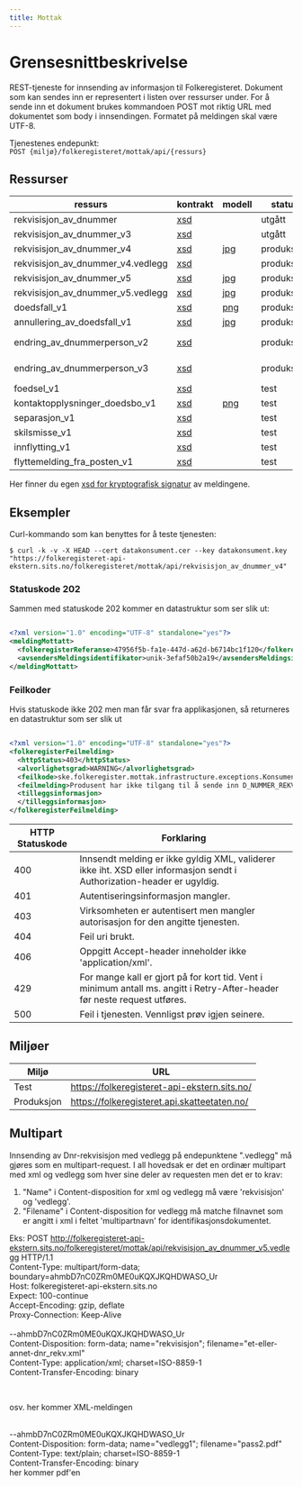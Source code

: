 ```yaml
---
title: Mottak
---
```


# Grensesnittbeskrivelse
REST-tjeneste for innsending av informasjon til Folkeregisteret. Dokument som kan sendes inn er representert i listen over ressurser under. For å sende inn et dokument brukes kommandoen POST mot riktig URL med dokumentet som body i innsendingen. Formatet på meldingen skal være UTF-8.

Tjenestenes endepunkt: <br>
`POST {miljø}/folkeregisteret/mottak/api/{ressurs}`

## Ressurser
| ressurs | kontrakt | modell | status | tilbakemeldingshendelse |
|---------|----------|--------|--------|-------------------------|
| rekvisisjon_av_dnummer            | [xsd](../kontrakter/RekvisisjonAvDNummer_1.0.xsd)                    | | utgått     | N/A |
| rekvisisjon_av_dnummer_v3         | [xsd](../kontrakter/RekvisisjonAvDNummer_3.0.xsd)                    | | utgått     | N/A |
| rekvisisjon_av_dnummer_v4        | [xsd](../kontrakter/RekvisisjonAvDNummer_4.0.xsd)                    | [jpg](../modeller/1499854129.jpg) | produksjon | HendelserISakOmDNummerRekvisisjon_v4 |
| rekvisisjon_av_dnummer_v4.vedlegg | [xsd](../kontrakter/RekvisisjonAvDNummer_4.0.xsd)                    | | produksjon | HendelserISakOmDNummerRekvisisjon_v4 |
| rekvisisjon_av_dnummer_v5         | [xsd](../kontrakter/RekvisisjonAvDNummer_5.0.xsd)                    | [jpg](../modeller/1511792480.jpg) | produksjon | HendelserISakOmDNummerRekvisisjon_v5 |
| rekvisisjon_av_dnummer_v5.vedlegg         | [xsd](../kontrakter/RekvisisjonAvDNummer_5.0.xsd)                    | [jpg](../modeller/1511792480.jpg) | produksjon | HendelserISakOmDNummerRekvisisjon_v5 |
| doedsfall_v1                      | [xsd](../kontrakter/MeldingOmDoedsfall_v1.0.xsd)                     | [png](../modeller/1478705212.png) | produksjon | HendelserISakOmFolkeregistrering_v1 |
| annullering_av_doedsfall_v1       | [xsd](../kontrakter/MeldingOmAnnulleringAvDoedsfall_v1.0.xsd)        | [jpg](../modeller/1510835122.jpg) | produksjon | HendelserISakOmFolkeregistrering_v1 |
| endring_av_dnummerperson_v2       | [xsd](../kontrakter/MeldingOmEndringAvPersonMedDNummer_v2.0.xsd)     | | produksjon | HendelserISakOmEndringAvDNummerPerson_v1<br><b>Manuell</b>: HendelserISakOmFolkeregistrering_v1 |
| endring_av_dnummerperson_v3       | [xsd](../kontrakter/MeldingOmEndringAvPersonMedDNummer_v3.0.xsd)     | | produksjon | HendelserISakOmEndringAvDNummerPerson_v1<br><b>Manuell</b>: HendelserISakOmFolkeregistrering_v1 |
| foedsel_v1                        | [xsd](../kontrakter/Foedselsmelding_1.0.xsd)                         | | test | HendelserISakOmFolkeregistrering_v1 |
| kontaktopplysninger_doedsbo_v1    | [xsd](../kontrakter/MeldingOmKontaktopplysningerForDoedsbo_v1.0.xsd) | [png](../modeller/1485934541.png) | test | HendelserISakOmFolkeregistrering_v1 |
| separasjon_v1                     | [xsd](../kontrakter/MeldingOmSeparasjon_v1.0.xsd)                    | | test | HendelserISakOmFolkeregistrering_v1 |
| skilsmisse_v1                     | [xsd](../kontrakter/MeldingOmSkilsmisse_v1.0.xsd)                    | | test | HendelserISakOmFolkeregistrering_v1 |
| innflytting_v1                    | [xsd](../kontrakter/MeldingOmInnflytting_v1.0.xsd)                   | | test | HendelserISakOmFolkeregistrering_v1 |
| flyttemelding_fra_posten_v1       | [xsd](../kontrakter/MeldingOmFlyttingFraPosten_v1.0.xsd)              | | test | Ingen tilbakemelding               |                                

Her finner du egen  [xsd for kryptografisk signatur](../kontrakter/DigitalSignatur.xsd) av meldingene.

## Eksempler

Curl-kommando som kan benyttes for å teste tjenesten:

`$ curl -k -v -X HEAD --cert datakonsument.cer --key datakonsument.key "https://folkeregisteret-api-ekstern.sits.no/folkeregisteret/mottak/api/rekvisisjon_av_dnummer_v4"`

### Statuskode 202
Sammen med statuskode 202 kommer en datastruktur som ser slik ut:

```xml

<?xml version="1.0" encoding="UTF-8" standalone="yes"?>
<meldingMottatt>
  <folkeregisterReferanse>47956f5b-fa1e-447d-a62d-b6714bc1f120</folkeregisterReferanse>
  <avsendersMeldingsidentifikator>unik-3efaf50b2a19</avsendersMeldingsidentifikator>
</meldingMottatt>
```
### Feilkoder
Hvis statuskode ikke 202 men man får svar fra applikasjonen, så returneres en datastruktur som ser slik ut

```xml

<?xml version="1.0" encoding="UTF-8" standalone="yes"?>
<folkeregisterFeilmelding>
  <httpStatus>403</httpStatus>
  <alvorlighetsgrad>WARNING</alvorlighetsgrad>
  <feilkode>ske.folkeregister.mottak.infrastructure.exceptions.KonsumentManglerTilgangException</feilkode>
  <feilmelding>Produsent har ikke tilgang til å sende inn D_NUMMER_REKVISISJON_V4</feilmelding>
  <tilleggsinformasjon>
  </tilleggsinformasjon>
</folkeregisterFeilmelding>
```

| HTTP Statuskode |  Forklaring |
|----------|-------|
| 400 | Innsendt melding er ikke gyldig XML, validerer ikke iht. XSD eller informasjon sendt i Authorization-header er ugyldig. |
| 401 | Autentiseringsinformasjon mangler. |
| 403 | Virksomheten er autentisert men mangler autorisasjon for den angitte tjenesten. |
| 404 | Feil uri brukt. |
| 406 | Oppgitt Accept-header inneholder ikke 'application/xml'.|
| 429 | For mange kall er gjort på for kort tid. Vent i minimum antall ms. angitt i Retry-After-header før neste request utføres. |
| 500 | Feil i tjenesten. Vennligst prøv igjen seinere. |

## Miljøer

| Miljø | URL | 
|-------|-----|
| Test| https://folkeregisteret-api-ekstern.sits.no/ | 
| Produksjon | https://folkeregisteret.api.skatteetaten.no/ |  

## Multipart
Innsending av Dnr-rekvisisjon med vedlegg på endepunktene ".vedlegg" må gjøres som en multipart-request.
I all hovedsak er det en ordinær multipart med xml og vedlegg som hver sine deler av requesten men det er to krav:<br/>
1) "Name" i Content-disposition for xml og vedlegg må være 'rekvisisjon' og 'vedlegg'.<br/>
2) "Filename" i Content-disposition for vedlegg må matche filnavnet som er angitt i xml i feltet 'multipartnavn' for identifikasjonsdokumentet.<br/>

Eks:
POST http://folkeregisteret-api-ekstern.sits.no/folkeregisteret/mottak/api/rekvisisjon_av_dnummer_v5.vedlegg HTTP/1.1<br/>
Content-Type: multipart/form-data; boundary=ahmbD7nC0ZRm0ME0uKQXJKQHDWASO_Ur<br/>
Host: folkeregisteret-api-ekstern.sits.no<br/>
Expect: 100-continue<br/>
Accept-Encoding: gzip, deflate<br/>
Proxy-Connection: Keep-Alive<br/>
<br/>
--ahmbD7nC0ZRm0ME0uKQXJKQHDWASO_Ur<br/>
Content-Disposition: form-data; name="rekvisisjon"; filename="et-eller-annet-dnr_rekv.xml"<br/>
Content-Type: application/xml; charset=ISO-8859-1<br/>
Content-Transfer-Encoding: binary<br/>
<?xml version="1.0" encoding="UTF-8" standalone="yes"?><br/>
osv. her kommer XML-meldingen

<br/>
--ahmbD7nC0ZRm0ME0uKQXJKQHDWASO_Ur<br/>
Content-Disposition: form-data; name="vedlegg1"; filename="pass2.pdf"<br/>
Content-Type: text/plain; charset=ISO-8859-1<br/>
Content-Transfer-Encoding: binary<br/>
her kommer pdf'en<br/>
 
